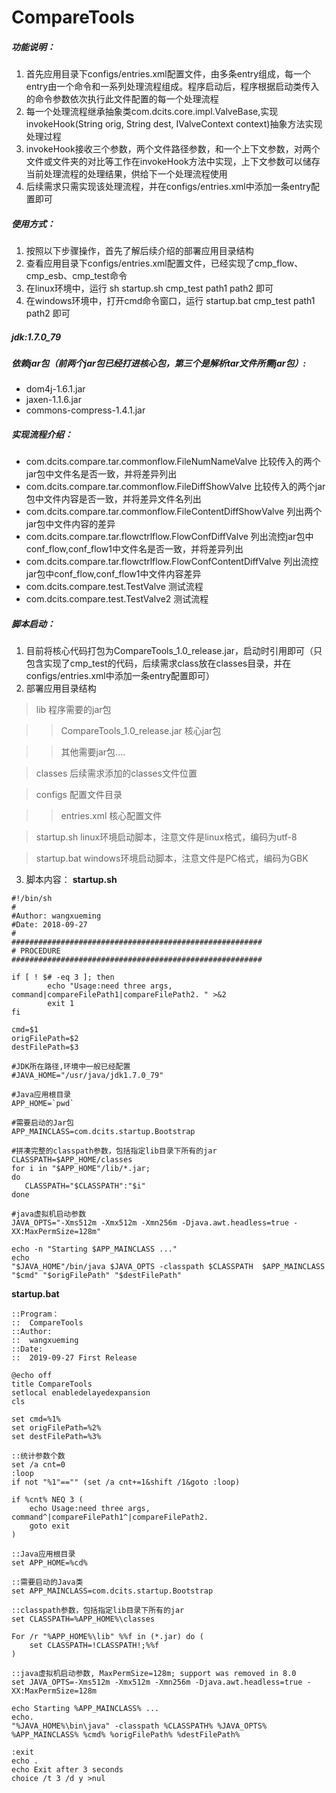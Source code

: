 # CompareTools

##### 功能说明：
1. 首先应用目录下configs/entries.xml配置文件，由多条entry组成，每一个entry由一个命令和一系列处理流程组成。程序启动后，程序根据启动类传入的命令参数依次执行此文件配置的每一个处理流程
2. 每一个处理流程继承抽象类com.dcits.core.impl.ValveBase,实现invokeHook(String orig, String dest, IValveContext context)抽象方法实现处理过程
3. invokeHook接收三个参数，两个文件路径参数，和一个上下文参数，对两个文件或文件夹的对比等工作在invokeHook方法中实现，上下文参数可以储存当前处理流程的处理结果，供给下一个处理流程使用
4. 后续需求只需实现该处理流程，并在configs/entries.xml中添加一条entry配置即可

##### 使用方式：
1. 按照以下步骤操作，首先了解后续介绍的部署应用目录结构
2. 查看应用目录下configs/entries.xml配置文件，已经实现了cmp_flow、cmp_esb、cmp_test命令
3. 在linux环境中，运行 sh startup.sh cmp_test path1 path2 即可
4. 在windows环境中，打开cmd命令窗口，运行 startup.bat cmp_test path1 path2 即可

##### jdk:1.7.0_79

##### 依赖jar包（前两个jar包已经打进核心包，第三个是解析tar文件所需jar包）:

* dom4j-1.6.1.jar
* jaxen-1.1.6.jar
* commons-compress-1.4.1.jar

##### 实现流程介绍：
* com.dcits.compare.tar.commonflow.FileNumNameValve 比较传入的两个jar包中文件名是否一致，并将差异列出
* com.dcits.compare.tar.commonflow.FileDiffShowValve 比较传入的两个jar包中文件内容是否一致，并将差异文件名列出
* com.dcits.compare.tar.commonflow.FileContentDiffShowValve 列出两个jar包中文件内容的差异
* com.dcits.compare.tar.flowctrlflow.FlowConfDiffValve 列出流控jar包中conf_flow,conf_flow1中文件名是否一致，并将差异列出
* com.dcits.compare.tar.flowctrlflow.FlowConfContentDiffValve 列出流控jar包中conf_flow,conf_flow1中文件内容差异
* com.dcits.compare.test.TestValve 测试流程
* com.dcits.compare.test.TestValve2 测试流程

##### 脚本启动：
1. 目前将核心代码打包为CompareTools_1.0_release.jar，启动时引用即可（只包含实现了cmp_test的代码，后续需求class放在classes目录，并在configs/entries.xml中添加一条entry配置即可）
2. 部署应用目录结构

> lib 程序需要的jar包

>> CompareTools_1.0_release.jar 核心jar包

>> 其他需要jar包....

> classes 后续需求添加的classes文件位置

> configs 配置文件目录

>> entries.xml 核心配置文件

> startup.sh linux环境启动脚本，注意文件是linux格式，编码为utf-8

> startup.bat windows环境启动脚本，注意文件是PC格式，编码为GBK

3. 脚本内容：
**startup.sh**
```
#!/bin/sh
#
#Author: wangxueming
#Date: 2018-09-27
#
########################################################
# PROCEDURE
########################################################

if [ ! $# -eq 3 ]; then
        echo "Usage:need three args, command|compareFilePath1|compareFilePath2. " >&2
        exit 1
fi

cmd=$1 
origFilePath=$2 
destFilePath=$3

#JDK所在路径,环境中一般已经配置
#JAVA_HOME="/usr/java/jdk1.7.0_79"
 
#Java应用根目录
APP_HOME=`pwd`

#需要启动的Jar包
APP_MAINCLASS=com.dcits.startup.Bootstrap
 
#拼凑完整的classpath参数，包括指定lib目录下所有的jar
CLASSPATH=$APP_HOME/classes
for i in "$APP_HOME"/lib/*.jar; 
do
   CLASSPATH="$CLASSPATH":"$i"
done

#java虚拟机启动参数
JAVA_OPTS="-Xms512m -Xmx512m -Xmn256m -Djava.awt.headless=true -XX:MaxPermSize=128m"

echo -n "Starting $APP_MAINCLASS ..."
echo
"$JAVA_HOME"/bin/java $JAVA_OPTS -classpath $CLASSPATH  $APP_MAINCLASS "$cmd" "$origFilePath" "$destFilePath" 

```

**startup.bat**
```
::Program：
::	CompareTools
::Author:
::	wangxueming
::Date:
::	2019-09-27 First Release

@echo off
title CompareTools
setlocal enabledelayedexpansion
cls

set cmd=%1%
set origFilePath=%2%
set destFilePath=%3%

::统计参数个数
set /a cnt=0
:loop
if not "%1"=="" (set /a cnt+=1&shift /1&goto :loop)

if %cnt% NEQ 3 (
	echo Usage:need three args, command^|compareFilePath1^|compareFilePath2. 
	goto exit
)

::Java应用根目录
set APP_HOME=%cd%

::需要启动的Java类
set APP_MAINCLASS=com.dcits.startup.Bootstrap

::classpath参数，包括指定lib目录下所有的jar
set CLASSPATH=%APP_HOME%\classes

For /r "%APP_HOME%\lib" %%f in (*.jar) do (
	set CLASSPATH=!CLASSPATH!;%%f
)

::java虚拟机启动参数, MaxPermSize=128m; support was removed in 8.0
set JAVA_OPTS=-Xms512m -Xmx512m -Xmn256m -Djava.awt.headless=true -XX:MaxPermSize=128m

echo Starting %APP_MAINCLASS% ...
echo.
"%JAVA_HOME%\bin\java" -classpath %CLASSPATH% %JAVA_OPTS% %APP_MAINCLASS% %cmd% %origFilePath% %destFilePath% 

:exit
echo .
echo Exit after 3 seconds
choice /t 3 /d y >nul
```
